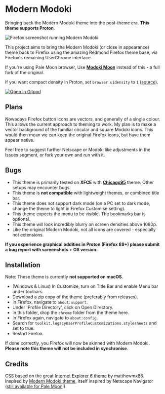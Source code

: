 # Modern Modoki

Bringing back the Modern Modoki theme into the post-theme era. **This theme supports Proton**.

![Firefox screenshot running Modern Modoki](https://user-images.githubusercontent.com/11209477/192164979-31f7c725-87c4-4513-aaed-d2c52a17a9b6.png)

This project aims to bring the Modern Modoki (or close in appearance) theme back to Firefox using the amazing Redmond Firefox theme base, via Firefox's remaining UserChrome interface.

If you're using Pale Moon browser, Use **[Modoki Moon](https://addons.palemoon.org/addon/modoki-moon/)** instead of this - a full fork of the original.

If you want compact density in Proton, set `browser.uidensity` to `1` ([source](https://www.omgubuntu.co.uk/2021/06/firefox-89-released-with-brand-new-look)).

[![Open in Gitpod](https://gitpod.io/button/open-in-gitpod.svg)](https://gitpod.io/#https://github.com/soup-bowl/Modoki-FirefoxCSS)

## Plans

Nowadays Firefox button icons are vectors, and generally of a single colour. This allows the current approach to theming to work. My plan is to make a vector background of the familiar circular and square Modoki icons. This would then mean we can keep the original Firefox icons, but have them appear native.

Feel free to suggest further Netscape or Modoki like adjustments in the Issues segment, or fork your own and run with it.

## Bugs

* This theme is primarily tested on **XFCE** with **[Chicago95](https://github.com/grassmunk/Chicago95)** theme. Other setups may encounter bugs.
* This theme is **not compatible** with lightweight themes, or combined title bar.
* This theme does not support dark mode (on a PC set to dark mode, change the theme to light in Firefox Customise setting).
* This theme expects the menu to be visible. The bookmarks bar is optional.
* This theme will look incredibly blurry on screen densities above 1080p.
* Like the original Modern Modoki, not all icons are covered - especially not extensions.

**If you experience graphical oddities in Proton (Firefox 89+) please submit a bug report with screenshots + OS version.**

## Installation

Note: These theme is currently **not supported on macOS**. 

* (Windows & Linux) In Customize, turn on Title Bar and enable Menu bar under toolbars.
* Download a zip copy of the theme (preferably from releases).
* In Firefox, navigate to `about:support`.
* Under 'Profile Directory', click on Open Directory.
* In this folder, drop the `chrome` folder from the theme here.
* In Firefox again, navigate to `about:config`.
* Search for `toolkit.legacyUserProfileCustomizations.stylesheets` and set to true.
* Restart Firefox.

If done correctly, you Firefox will now be skinned with Modern Modoki. **Please note this theme will not be included in synchronise**.

## Credits

CSS based on the great [Internet Explorer 6 theme][rf] by matthewmx86.
Inspired by [Modern Modoki theme][rf], itself inspired by Netscape Navigator ([still available for Pale Moon][mmm]!).

[rf]:  https://github.com/matthewmx86/RetroThemesFirefox
[mm]:  http://lowandsh.web.fc2.com/index.en.html
[mmm]: https://addons.palemoon.org/addon/modoki-moon/
